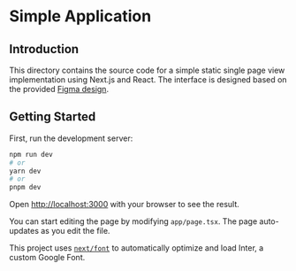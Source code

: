 # Simple Application

## Introduction

This directory contains the source code for a simple static single page view implementation using Next.js and React. The interface is designed based on the provided [Figma design](file:///Users/morrislin/Downloads/Fullstack_Software_Engineer_Take_Home_Assignment_2.pdf).

## Getting Started

First, run the development server:

```bash
npm run dev
# or
yarn dev
# or
pnpm dev
```

Open [http://localhost:3000](http://localhost:3000) with your browser to see the result.

You can start editing the page by modifying `app/page.tsx`. The page auto-updates as you edit the file.

This project uses [`next/font`](https://nextjs.org/docs/basic-features/font-optimization) to automatically optimize and load Inter, a custom Google Font.
